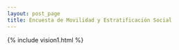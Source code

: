 ```yaml
---
layout: post_page
title: Encuesta de Movilidad y Estratificación Social
---
```


{% include vision1.html %}